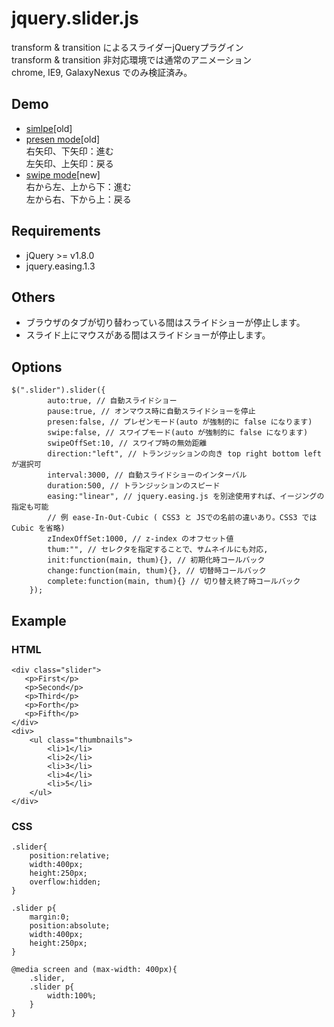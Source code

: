 # jquery.slider.js

transform & transition によるスライダーjQueryプラグイン  
transform & transition 非対応環境では通常のアニメーション  
chrome, IE9, GalaxyNexus でのみ検証済み。

##  Demo

- [simlpe](http://jsrun.it/kkeisuke/n7iO)[old]
- [presen mode](http://jsrun.it/kkeisuke/ttJM)[old]  
右矢印、下矢印：進む  
左矢印、上矢印：戻る
- [swipe mode](http://jsrun.it/kkeisuke/wvHX)[new]  
右から左、上から下：進む  
左から右、下から上：戻る

## Requirements

- jQuery >= v1.8.0
- jquery.easing.1.3

## Others

- ブラウザのタブが切り替わっている間はスライドショーが停止します。
- スライド上にマウスがある間はスライドショーが停止します。

##  Options

    $(".slider").slider({
            auto:true, // 自動スライドショー
            pause:true, // オンマウス時に自動スライドショーを停止
            presen:false, // プレゼンモード(auto が強制的に false になります)
            swipe:false, // スワイプモード(auto が強制的に false になります)
            swipeOffSet:10, // スワイプ時の無効距離
            direction:"left", // トランジッションの向き top right bottom left が選択可 
            interval:3000, // 自動スライドショーのインターバル
            duration:500, // トランジッションのスピード
            easing:"linear", // jquery.easing.js を別途使用すれば、イージングの指定も可能
            // 例 ease-In-Out-Cubic ( CSS3 と JSでの名前の違いあり。CSS3 では Cubic を省略)
            zIndexOffSet:1000, // z-index のオフセット値
            thum:"", // セレクタを指定することで、サムネイルにも対応,
            init:function(main, thum){}, // 初期化時コールバック
            change:function(main, thum){}, // 切替時コールバック
            complete:function(main, thum){} // 切り替え終了時コールバック
        });

## Example

### HTML

    <div class="slider">
       <p>First</p>
       <p>Second</p>
       <p>Third</p>
       <p>Forth</p>
       <p>Fifth</p>
    </div>
    <div>
        <ul class="thumbnails">
            <li>1</li>
            <li>2</li>
            <li>3</li>
            <li>4</li>
            <li>5</li>
        </ul>
    </div>

### CSS

    .slider{
        position:relative;
        width:400px;
        height:250px;
        overflow:hidden;
    }

    .slider p{
        margin:0;
        position:absolute;
        width:400px;
        height:250px;
    }

    @media screen and (max-width: 400px){
        .slider,
        .slider p{
            width:100%;
        }
    }